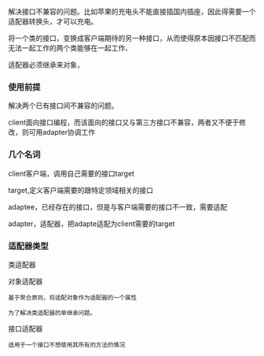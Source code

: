 
解决接口不兼容的问题。比如苹果的充电头不能直接插国内插座，因此得需要一个适配器转换头，才可以充电。

将一个类的接口，变换成客户端期待的另一种接口，从而使得原本因接口不匹配而无法一起工作的两个类能够在一起工作、

适配器必须继承来对象，

### 使用前提

解决两个已有接口间不兼容的问题。

client面向接口编程，而该面向的接口又与第三方接口不兼容，两者又不便于修改，则可用adapter协调工作

### 几个名词

client客户端，调用自己需要的接口target

target,定义客户端需要的跟特定领域相关的接口

adaptee，已经存在的接口，但是与客户端需要的接口不一致，需要适配

adapter，适配器，把adapte适配为client需要的target

### 适配器类型

类适配器

对象适配器

    基于聚合原则，将适配对象作为适配器的一个属性

    为了解决类适配器的单继承问题。

接口适配器

    适用于一个接口不想使用其所有的方法的情况
